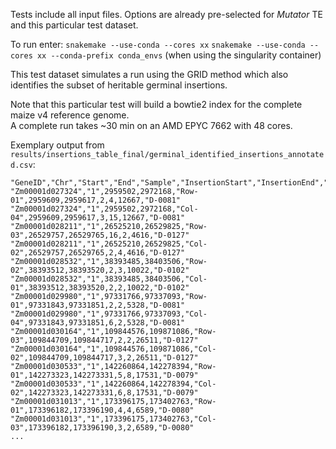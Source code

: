 Tests include all input files.
Options are already pre-selected for *Mutator* TE and this particular test dataset.

To run enter:
`snakemake --use-conda --cores xx`
`snakemake --use-conda --cores xx --conda-prefix conda_envs` (when using the singularity container)

This test dataset simulates a run using the GRID method which also identifies the subset of heritable germinal insertions.

Note that this particular test will build a bowtie2 index for the complete maize v4 reference genome.  
A complete run takes ~30 min on an AMD EPYC 7662 with 48 cores.  

Exemplary output from `results/insertions_table_final/germinal_identified_insertions_annotated.csv`:  

```
"GeneID","Chr","Start","End","Sample","InsertionStart","InsertionEnd","StartReads","EndReads","Gene_length","stock"
"Zm00001d027324","1",2959502,2972168,"Row-01",2959609,2959617,2,4,12667,"D-0081"
"Zm00001d027324","1",2959502,2972168,"Col-04",2959609,2959617,3,15,12667,"D-0081"
"Zm00001d028211","1",26525210,26529825,"Row-03",26529757,26529765,16,2,4616,"D-0127"
"Zm00001d028211","1",26525210,26529825,"Col-02",26529757,26529765,2,4,4616,"D-0127"
"Zm00001d028532","1",38393485,38403506,"Row-02",38393512,38393520,2,3,10022,"D-0102"
"Zm00001d028532","1",38393485,38403506,"Col-01",38393512,38393520,2,2,10022,"D-0102"
"Zm00001d029980","1",97331766,97337093,"Row-01",97331843,97331851,2,2,5328,"D-0081"
"Zm00001d029980","1",97331766,97337093,"Col-04",97331843,97331851,6,2,5328,"D-0081"
"Zm00001d030164","1",109844576,109871086,"Row-03",109844709,109844717,2,2,26511,"D-0127"
"Zm00001d030164","1",109844576,109871086,"Col-02",109844709,109844717,3,2,26511,"D-0127"
"Zm00001d030533","1",142260864,142278394,"Row-01",142273323,142273331,5,8,17531,"D-0079"
"Zm00001d030533","1",142260864,142278394,"Col-02",142273323,142273331,6,8,17531,"D-0079"
"Zm00001d031013","1",173396175,173402763,"Row-01",173396182,173396190,4,4,6589,"D-0080"
"Zm00001d031013","1",173396175,173402763,"Col-03",173396182,173396190,3,2,6589,"D-0080"
...
```

